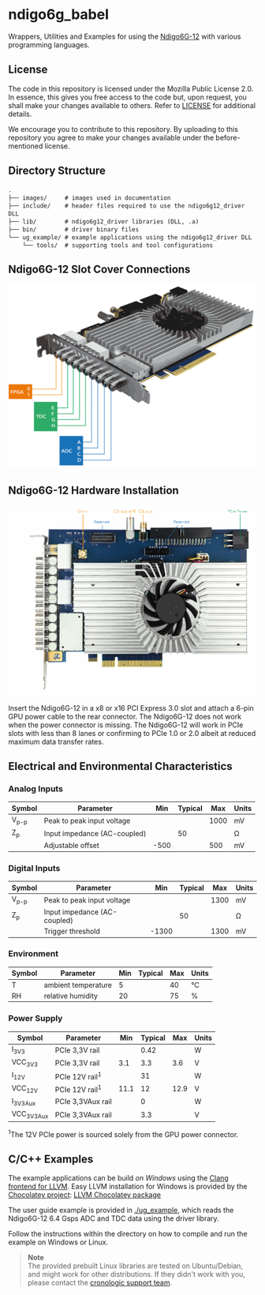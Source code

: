 # ndigo6g_babel
Wrappers, Utilities and Examples for using the [Ndigo6G-12](https://www.cronologic.de/products/adcs/ndigo6g-12) with various programming languages.

## License

The code in this repository is licensed under the Mozilla Public License 2.0. In essence, this gives you free access to the code but, upon request, you shall make your changes available to others. Refer to [LICENSE](./LICENSE) for additional details.

We encourage you to contribute to this repository. By uploading to this repository you agree to make your changes available under the before-mentioned license.

## Directory Structure
    .
    ├── images/     # images used in documentation
    ├── include/    # header files required to use the ndigo6g12_driver DLL
    ├── lib/        # ndigo6g12_driver libraries (DLL, .a)
    ├── bin/        # driver binary files
    └── ug_example/ # example applications using the ndigo6g12_driver DLL
        └── tools/  # supporting tools and tool configurations

## Ndigo6G-12 Slot Cover Connections
![Ndigo6G-12 connections](images/Ndigo6G_connections.png)

## Ndigo6G-12 Hardware Installation
![Ndigo6G-12 hardware installation](images/Ndigo6G-12_periphery.png)

Insert the Ndigo6G-12 in a x8 or x16 PCI Express 3.0 slot and attach a 6-pin GPU power cable to the rear connector. The Ndigo6G-12 does not work when the power connector is missing. The Ndigo6G-12 will work in PCIe slots with less than 8 lanes or confirming to PCIe 1.0 or 2.0 albeit at reduced maximum data transfer rates.

## Electrical and Environmental Characteristics
### Analog Inputs
Symbol | Parameter | Min | Typical | Max | Units
--- | --- | --- | --- | --- | ---
V<sub>p-p</sub> | Peak to peak input voltage |  |  | 1000 | mV
Z<sub>p</sub> | Input impedance (AC-coupled) |   | 50 |   | Ω
<nbsp> | Adjustable offset | -500  |   | 500 | mV
    
### Digital Inputs
Symbol | Parameter | Min | Typical | Max | Units
--- | --- | --- | --- | --- | ---
V<sub>p-p</sub> | Peak to peak input voltage |  |  | 1300 | mV
Z<sub>p</sub> | Input impedance (AC-coupled) |   | 50 |   | Ω
<nbsp> | Trigger threshold | -1300  |   | 1300 | mV

### Environment
Symbol | Parameter | Min | Typical | Max | Units
--- | --- | --- | --- | --- | ---    
T | ambient temperature | 5 |   | 40 | °C
RH | relative humidity | 20 |   | 75 | %

### Power Supply
Symbol | Parameter | Min | Typical | Max | Units
--- | --- | --- | --- | --- | ---    
I<sub>3V3</sub> | PCIe 3,3V rail |  | 0.42 |  | W
VCC<sub>3V3</sub> | PCIe 3,3V rail | 3.1 | 3.3 | 3.6 | V
I<sub>12V</sub> | PCIe 12V rail<sup>1</sup> |  | 31 |  | W
VCC<sub>12V</sub> | PCIe 12V rail<sup>1</sup> | 11.1 | 12 | 12.9 | V
I<sub>3V3Aux</sub> | PCIe 3,3VAux rail |  | 0 |  | W
VCC<sub>3V3Aux</sub> | PCIe 3,3VAux rail |  | 3.3 |  | V

<sup>1</sup>The 12V PCIe power is sourced solely from the GPU power connector.

## C/C++ Examples
The example applications can be build _on Windows_ using the [Clang frontend for LLVM](https://clang.llvm.org/index.html). Easy LLVM installation for Windows is provided by the [Chocolatey project](https://chocolatey.org/): [LLVM Chocolatey package](https://community.chocolatey.org/packages/llvm)

The user guide example is provided in [./ug_example](./ug_example/), which reads the Ndigo6G-12 6.4 Gsps ADC and TDC data using the driver library.

Follow the instructions within the directory on how to compile and run the example on Windows or Linux.

>**Note**<br>
>The provided prebuilt Linux libraries are tested on Ubuntu/Debian, and might work for other distributions. If they didn't work with you, please contact the [cronologic support team](https://www.cronologic.de/contact).